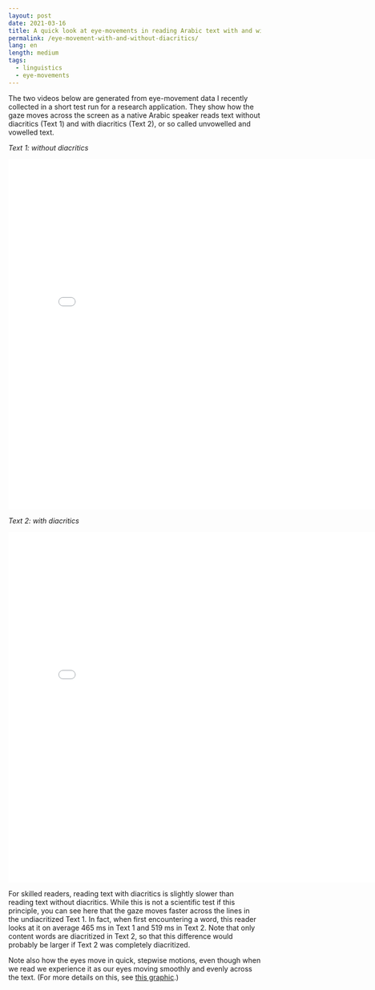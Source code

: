 ```yaml
---
layout: post
date: 2021-03-16
title: A quick look at eye-movements in reading Arabic text with and without diacritics 
permalink: /eye-movement-with-and-without-diacritics/
lang: en
length: medium
tags:
  - linguistics
  - eye-movements
---
```


The two videos below are generated from eye-movement data I recently collected in a short test run for a research application. They show how the gaze moves across the screen as a native Arabic speaker reads text without diacritics (Text&nbsp;1) and with diacritics (Text&nbsp;2), or so called unvowelled and vowelled text.


*Text 1: without diacritics*

<iframe width="800" height="700" src="/images/2021-03-16/et-nodia.gif" frameborder="0" allowfullscreen></iframe>

*Text 2: with diacritics*

<iframe width="800" height="700" src="/images/2021-03-16/et-dia.gif" frameborder="0" allowfullscreen></iframe>

For skilled readers, reading text with diacritics is slightly slower than reading text without diacritics. While this is not a scientific test if this principle, you can see here that the gaze moves faster across the lines in the undiacritized Text&nbsp;1. In fact, when first encountering a word, this reader looks at it on average 465&nbsp;ms in Text&nbsp;1 and 519&nbsp;ms in Text&nbsp;2. Note that only content words are diacritized in Text&nbsp;2, so that this difference would probably be larger if Text&nbsp;2 was completely diacritized.

Note also how the eyes move in quick, stepwise motions, even though when we read we experience it as our eyes moving smoothly and evenly across the text. (For more details on this, see [this graphic](/eye-movements-and-perceptual-span-in-reading/).)
